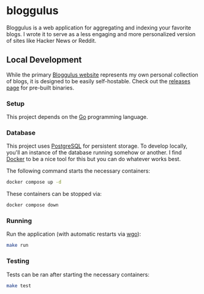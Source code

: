 # bloggulus

Bloggulus is a web application for aggregating and indexing your favorite blogs.
I wrote it to serve as a less engaging and more personalized version of sites like Hacker News or Reddit.

## Local Development

While the primary [Bloggulus website](https://bloggulus.com) represents my own personal collection of blogs, it is designed to be easily self-hostable.
Check out the [releases page](https://github.com/theandrew168/bloggulus/releases) for pre-built binaries.

### Setup

This project depends on the [Go](https://golang.org/dl/) programming language.

### Database

This project uses [PostgreSQL](https://www.postgresql.org/) for persistent storage.
To develop locally, you'll an instance of the database running somehow or another.
I find [Docker](https://www.docker.com/) to be a nice tool for this but you can do whatever works best.

The following command starts the necessary containers:

```bash
docker compose up -d
```

These containers can be stopped via:

```bash
docker compose down
```

### Running

Run the application (with automatic restarts via [wgo](https://github.com/bokwoon95/wgo)):

```bash
make run
```

### Testing

Tests can be ran after starting the necessary containers:

```bash
make test
```
